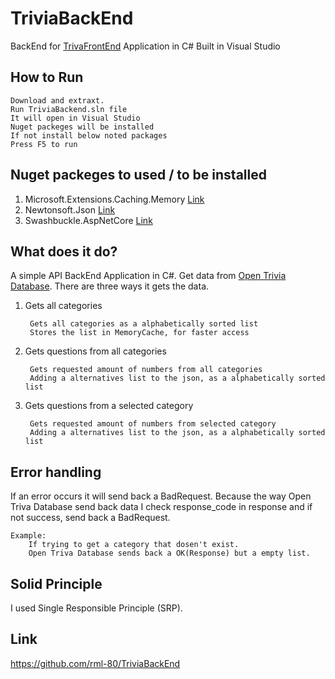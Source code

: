 # TriviaBackEnd
BackEnd for [TrivaFrontEnd](https://github.com/rml-80/Triviafrontend) Application in C#
Built in Visual Studio

## How to Run
	Download and extraxt.
	Run TriviaBackend.sln file
	It will open in Visual Studio
	Nuget packeges will be installed
	If not install below noted packages
	Press F5 to run

## Nuget packeges to used / to be installed
1. Microsoft.Extensions.Caching.Memory [Link](https://www.nuget.org/packages/Microsoft.Extensions.Caching.Memory/5.0.0?_src=template)
2. Newtonsoft.Json [Link](https://www.nuget.org/packages/Newtonsoft.Json/12.0.3?_src=template)
3. Swashbuckle.AspNetCore [Link](https://www.nuget.org/packages/Swashbuckle.AspNetCore/5.6.3?_src=template)


## What does it do?
A simple API BackEnd Application in C#. Get data from [Open Trivia Database](https://opentdb.com/).
There are three ways it gets the data. 

1. Gets all categories

		Gets all categories as a alphabetically sorted list
		Stores the list in MemoryCache, for faster access
		
2. Gets questions from all categories

		Gets requested amount of numbers from all categories
		Adding a alternatives list to the json, as a alphabetically sorted list

3. Gets questions from a selected category

		Gets requested amount of numbers from selected category
		Adding a alternatives list to the json, as a alphabetically sorted list

## Error handling
If an error occurs it will send back a BadRequest.
Because the way Open Triva Database send back data I check response_code in response
and if not success, send back a BadRequest.

	Example: 
		If trying to get a category that dosen't exist. 
		Open Triva Database sends back a OK(Response) but a empty list.
		
## Solid Principle
I used Single Responsible Principle (SRP).

## Link
https://github.com/rml-80/TriviaBackEnd
